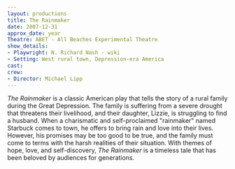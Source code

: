 ```yaml
---
layout: productions
title: The Rainmaker
date: 2007-12-31
approx_date: year
Theatre: ABET - All Beaches Experimental Theatre
show_details:
- Playwright: N. Richard Nash - wiki
- Setting: West rural town, Depression-era America
cast:
crew:
- Director: Michael Lipp
---
```

*The Rainmaker* is a classic American play that tells the story of a rural family during the Great Depression. The family is suffering from a severe drought that threatens their livelihood, and their daughter, Lizzie, is struggling to find a husband. When a charismatic and self-proclaimed "rainmaker" named Starbuck comes to town, he offers to bring rain and love into their lives. However, his promises may be too good to be true, and the family must come to terms with the harsh realities of their situation. With themes of hope, love, and self-discovery, *The Rainmaker* is a timeless tale that has been beloved by audiences for generations.
